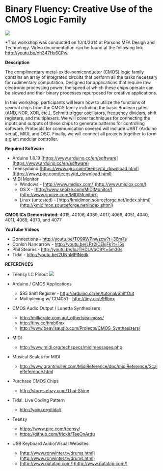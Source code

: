 # Binary Fluency: Creative Use of the CMOS Logic Family #
![](http://i.imgur.com/d3jwguv.jpg)

*This workshop was conducted on 10/4/2014 at Parsons MFA Design and Technology. Video documentation can be found at the following link http://youtu.be/oh347Hx6CPw.

**Description**

The complimentary metal-oxide-semiconductor (CMOS) logic family contains an array of integrated circuits that perform all the tasks necessary for rudimentary computation. Designed for applications that require raw electronic processing power, the speed at which these chips operate can be slowed and their binary processes repurposed for creative applications.

In this workshop, participants will learn how to utilize the functions of several chips from the CMOS family including the basic Boolean gates (AND, NOR, XOR, etc.), Schmitt trigger oscillators, frequency dividers, shift registers, and multiplexers. We will cover techniques for connecting the inputs and outputs of these chips to generate patterns for controlling software. Protocols for communication covered will include UART (Arduino serial), MIDI, and OSC. Finally, we will connect all projects together to form a giant modular controller. 

**Required Software**

- Arduino 1.8.19 [https://www.arduino.cc/en/software](https://www.arduino.cc/en/software)
- Teensyduino [https://www.pjrc.com/teensy/td_download.html](https://www.pjrc.com/teensy/td_download.html)
- MIDI Monitor 
	- Windows - [http://www.midiox.com/](http://www.midiox.com/)
	- OS X - [http://www.snoize.com/MIDIMonitor/](http://www.snoize.com/MIDIMonitor/)
	- Linux (untested) - [http://kmidimon.sourceforge.net/index.shtml](http://kmidimon.sourceforge.net/index.shtml)
	
**CMOS ICs Demonstrated:** 4015, 40106, 4089, 4017, 4066, 4051, 4040, 4011, 4069, 4070, and 4077


**YouTube Videos**

- Connections - http://youtu.be/TO9RWPhwzcw?t=36m7s
- Conlon Nancarrow - http://youtu.be/LFz2lCEkjFk?t=15s
- Phil Stearns - http://youtu.be/IxJTHDUVqC8?t=5m30s
- Tidal - http://youtu.be/2UNhMPINedk

**REFERENCES**
- Teensy LC Pinout
![](https://www.pjrc.com/teensy/teensylc_front_pinout.png)

- Arduino / CMOS Applications
	- 595 Shift Register - http://arduino.cc/en/tutorial/ShiftOut
	- Multiplexing w/ CD4051 - http://tiny.cc/e96bnx
- CMOS Audio Output / Lunetta Synthesizers
	- http://milkcrate.com.au/_other/sea-moss/
	- http://tiny.cc/hmb6mx
	- http://www.beavisaudio.com/Projects/CMOS_Synthesizers/
- MIDI
	- http://www.midi.org/techspecs/midimessages.php
- Musical Scales for MIDI
	- http://www.grantmuller.com/MidiReference/doc/midiReference/ScaleReference.html
- Purchase CMOS Chips
	- http://stores.ebay.com/Thai-Shine
- Tidal: Live Coding Pattern
	- http://yaxu.org/tidal/
- Teensy
	- https://www.pjrc.com/teensy/
	- https://github.com/fricklr/TeeOnArdu
- USB Keyboard Audio/Visual Websites
	- [http://www.ronwinter.tv/drums.html](http://www.ronwinter.tv/drums.html)
	- [http://www.patatap.com/](http://www.patatap.com/)





